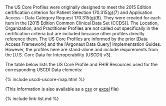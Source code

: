 
The US Core Profiles were originally designed to meet the 2015 Edition certification criterion for Patient Selection 170.315(g)(7) and Application Access – Data Category Request 170.315(g)(8). They were created for each item in the [2015 Edition Common Clinical Data Set (CCDS)]. The Location, Organization, and Practitioner Profiles are not called out specifically in the certification criteria but are included because other profiles directly reference them. The US Core Profiles are informed by the prior [Data Access Framework] and the [Argonaut Data Query] Implementation Guides. However, the profiles here are stand-alone and include requirements from the [U.S. Core Data for Interoperability (USCDI) v3].

The table below lists the US Core Profile and FHIR Resources used for the corresponding USCDI Data elements:

<!-- { % include USCDI_v2_table_links.svg % } -->

{% include uscdi-uscore-map.html %}

(This information is also available as a [csv](uscdi_table.csv) or [excel](uscdi_table.xlsx) file)

{% include link-list.md %}
